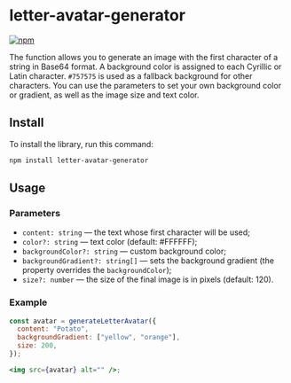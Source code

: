 # letter-avatar-generator
[![npm](https://img.shields.io/npm/v/letter-avatar-generator)](https://www.npmjs.com/package/letter-avatar-generator)

The function allows you to generate an image with the first character of a string in Base64 format. A background color is assigned to each Cyrillic or Latin character. `#757575` is used as a fallback background for other characters. You can use the parameters to set your own background color or gradient, as well as the image size and text color.

## Install

To install the library, run this command:

```sh
npm install letter-avatar-generator
```

## Usage

### Parameters

- `content: string` — the text whose first character will be used;
- `color?: string` — text color (default: #FFFFFF);
- `backgroundColor?: string` — custom background color;
- `backgroundGradient?: string[]` — sets the background gradient (the property overrides the `backgroundColor`);
- `size?: number` — the size of the final image is in pixels (default: 120).

### Example

```jsx
const avatar = generateLetterAvatar({
  content: "Potato",
  backgroundGradient: ["yellow", "orange"],
  size: 200,
});

<img src={avatar} alt="" />;
```
